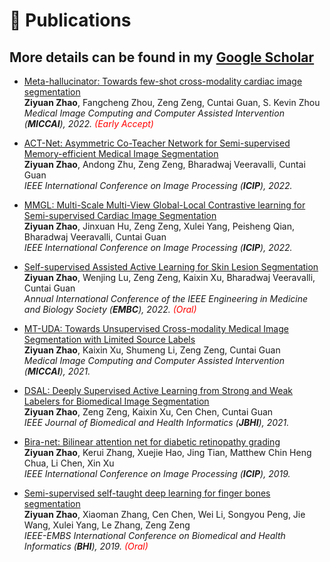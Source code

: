 # 📝 Publications 

## More details can be found in my [Google Scholar](https://scholar.google.com/citations?user=2vL2XTsAAAAJ)
- [Meta-hallucinator: Towards few-shot cross-modality cardiac image segmentation](https://link.springer.com/chapter/10.1007/978-3-031-16443-9_13)\
**Ziyuan Zhao**, Fangcheng Zhou, Zeng Zeng, Cuntai Guan, S. Kevin Zhou\
<i> Medical Image Computing and Computer Assisted Intervention (**MICCAI**), 2022. <span style="color:red">(Early Accept)</span></i> 


- [ACT-Net: Asymmetric Co-Teacher Network for Semi-supervised Memory-efficient Medical Image Segmentation](https://arxiv.org/abs/2207.01900)\
**Ziyuan Zhao**, Andong Zhu, Zeng Zeng, Bharadwaj Veeravalli, Cuntai Guan\
<i> IEEE International Conference on Image Processing (**ICIP**), 2022. </i> 

- [MMGL: Multi-Scale Multi-View Global-Local Contrastive learning for Semi-supervised Cardiac Image Segmentation](https://arxiv.org/abs/2207.01883)\
**Ziyuan Zhao**, Jinxuan Hu, Zeng Zeng, Xulei Yang, Peisheng Qian, Bharadwaj Veeravalli, Cuntai Guan\
<i> IEEE International Conference on Image Processing (**ICIP**), 2022. </i> 

- [Self-supervised Assisted Active Learning for Skin Lesion Segmentation](https://arxiv.org/abs/2205.07021)\
**Ziyuan Zhao**, Wenjing Lu, Zeng Zeng, Kaixin Xu, Bharadwaj Veeravalli, Cuntai Guan\
<i> Annual International Conference of the IEEE Engineering in Medicine and Biology Society (**EMBC**), 2022. <span style="color:red">(Oral)</span></i> 


- [MT-UDA: Towards Unsupervised Cross-modality Medical Image Segmentation with Limited Source Labels](https://arxiv.org/abs/2203.12454)\
**Ziyuan Zhao**, Kaixin Xu, Shumeng Li, Zeng Zeng, Cuntai Guan\
<i> Medical Image Computing and Computer Assisted Intervention (**MICCAI**), 2021.</i> 


<!-- - [Hierarchical Consistency Regularized Mean Teacher for Semi-supervised 3D Left Atrium Segmentation](https://arxiv.org/abs/2105.10369)\
Shumeng Li, **Ziyuan Zhao**, Kaixin Xu, Zeng Zeng, Cuntai Guan\
<i> Annual International Conference of the IEEE Engineering in Medicine and Biology Society (**EMBC**), 2021. </i>  -->

- [DSAL: Deeply Supervised Active Learning from Strong and Weak Labelers for Biomedical Image Segmentation](https://arxiv.org/abs/2101.09057)\
**Ziyuan Zhao**, Zeng Zeng, Kaixin Xu, Cen Chen, Cuntai Guan\
<i> IEEE Journal of Biomedical and Health Informatics (**JBHI**), 2021. </i>

<!-- - [Sea-Net: Squeeze-And-Excitation Attention Net For Diabetic Retinopathy Grading](https://arxiv.org/abs/2010.15344)\
**Ziyuan Zhao**, Kartik Chopra, Zeng Zeng, Xiaoli Li\
<i> IEEE International Conference on Image Processing (**ICIP**), 2020. </i> -->

- [Bira-net: Bilinear attention net for diabetic retinopathy grading](https://arxiv.org/abs/1905.06312)\
**Ziyuan Zhao**, Kerui Zhang, Xuejie Hao, Jing Tian, Matthew Chin Heng Chua, Li Chen, Xin Xu\
<i> IEEE International Conference on Image Processing (**ICIP**), 2019. </i>

- [Semi-supervised self-taught deep learning for finger bones segmentation](https://arxiv.org/abs/1903.04778)\
**Ziyuan Zhao**, Xiaoman Zhang, Cen Chen, Wei Li, Songyou Peng, Jie Wang, Xulei Yang, Le Zhang, Zeng Zeng\
<i> IEEE-EMBS International Conference on Biomedical and Health Informatics (**BHI**), 2019. <span style="color:red">(Oral)</span> </i>

